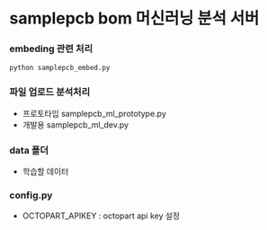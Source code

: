 # samplepcb bom 머신러닝 분석 서버


### embeding 관련 처리
```shell
python samplepcb_embed.py
```

### 파일 업로드 분석처리
- 프로토타입 samplepcb_ml_prototype.py
- 개발용 samplepcb_ml_dev.py

### data 폴더
- 학습할 데이터

### config.py
- OCTOPART_APIKEY : octopart api key 설정
